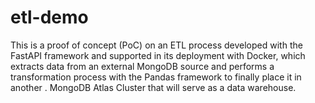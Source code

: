 # etl-demo
This is a proof of concept (PoC) on an ETL process developed with the FastAPI framework and supported in its deployment with Docker, which extracts data from an external MongoDB source and performs a transformation process with the Pandas framework to finally place it in another . MongoDB Atlas Cluster that will serve as a data warehouse.
